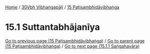 
[Home](/) / [30Vbh Vibhaṅgapāḷi](../../30Vbh.md) / [15 Paṭisambhidāvibhaṅga](../15.md)

# 15.1 Suttantabhājanīya


[Go to previous page (15 Paṭisambhidāvibhaṅga)](../15.md) / [Go to parent page (15 Paṭisambhidāvibhaṅga)](../15.md) / [Go to next page (15.1.1 Saṅgahavāra)](15.1/15.1.1.md)



